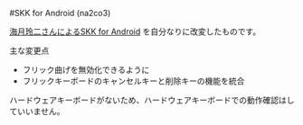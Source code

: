 #SKK for Android (na2co3)

[海月玲二さんによるSKK for Android](http://ray-mizuki.la.coocan.jp/software/skk_jp.html) を自分なりに改変したものです。

主な変更点
* フリック曲げを無効化できるように
* フリックキーボードのキャンセルキーと削除キーの機能を統合

ハードウェアキーボードがないため、ハードウェアキーボードでの動作確認はしていいません。
